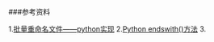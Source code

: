 ###参考资料

1.[批量重命名文件——python实现](http://www.cnblogs.com/ma6174/archive/2012/05/04/2482378.html)
2.[Python endswith()方法](http://www.runoob.com/python/att-string-endswith.html)
3.[]()